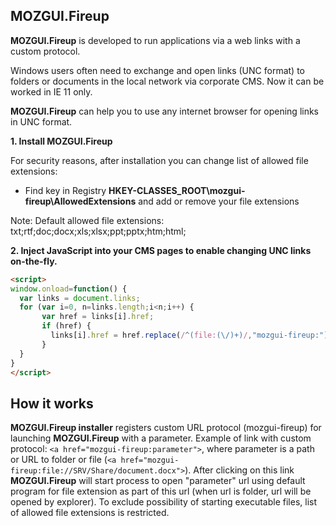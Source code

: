 ## MOZGUI.Fireup

**MOZGUI.Fireup** is developed to run applications via a web links with a custom protocol.

Windows users often need to exchange and open links (UNC format) to folders or documents in the local network via corporate CMS. Now it can be worked in IE 11 only.

**MOZGUI.Fireup** can help you to use any internet browser for opening links in UNC format. 

**1. Install MOZGUI.Fireup**

For security reasons, after installation you can change list of allowed file extensions:
- Find key in Registry **HKEY-CLASSES_ROOT\mozgui-fireup\AllowedExtensions** and add or remove your file extensions

Note: Default allowed file extensions: txt;rtf;doc;docx;xls;xlsx;ppt;pptx;htm;html;

**2. Inject JavaScript into your CMS pages to enable changing UNC links on-the-fly.**
```markdown
<script>
window.onload=function() {
  var links = document.links;
  for (var i=0, n=links.length;i<n;i++) {
	   var href = links[i].href;
	   if (href) {
		 links[i].href = href.replace(/^(file:(\/)+)/,"mozgui-fireup:");
	   }
  }
}
</script>
```
## How it works

**MOZGUI.Fireup installer** registers custom URL protocol (mozgui-fireup) for launching **MOZGUI.Fireup** with a parameter.
Example of link with custom protocol: 
```<a href="mozgui-fireup:parameter">```, where parameter is a path or URL to folder or file (```<a href="mozgui-fireup:file://SRV/Share/document.docx">```).
After clicking on this link **MOZGUI.Fireup** will start process to open "parameter" url using default program for file extension as part of this url (when url is folder, url will be opened by explorer).
To exclude possibility of starting executable files, list of allowed file extensions is restricted.




